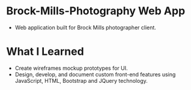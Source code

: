 # Brock-Mills-Photography Web App
* Web application built for Brock Mills photographer client.

# What I Learned
* Create wireframes mockup prototypes for UI.
* Design, develop, and document custom front-end features using JavaScript, HTML, Bootstrap and JQuery technology.
